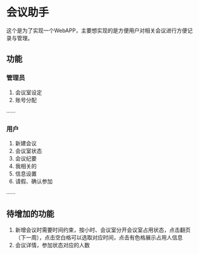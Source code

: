 # 会议助手

 这个是为了实现一个WebAPP，主要想实现的是方便用户对相关会议进行方便记录与管理。
 
## 功能

### 管理员

1. 会议室设定
2. 账号分配

······

### 用户

1. 新建会议
2. 会议室状态
3. 会议纪要
4. 我相关的
5. 信息设置
6. 请假、确认参加

······

## 待增加的功能

1. 新增会议时需要时间约束，按小时、会议室分开会议室占用状态，点击翻页（下一周），点击空白格可以选取对应时间，点击有色格展示占用人信息
2. 会议详情，参加状态对应的人数